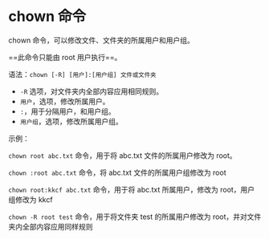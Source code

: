 # chown 命令

chown 命令，可以修改文件、文件夹的所属用户和用户组。

==此命令只能由 root 用户执行==。

语法：`chown [-R] [用户]:[用户组] 文件或文件夹`

- `-R` 选项，对文件夹内全部内容应用相同规则。
- `用户`，选项，修改所属用户。
- `:`，用于分隔用户，和用户组。
- `用户组`，选项，修改所属用户组。

示例：

`chown root abc.txt` 命令，用于将 abc.txt 文件的所属用户修改为 root。

`chown :root abc.txt` 命令，将 abc.txt 文件的所属用户组修改为 root

`chown root:kkcf abc.txt` 命令，用于将 abc.txt 所属用户，修改为 root，用户组修改为 kkcf

`chown -R root test` 命令，用于将文件夹 test 的所属用户修改为 root，并对文件夹内全部内容应用同样规则
